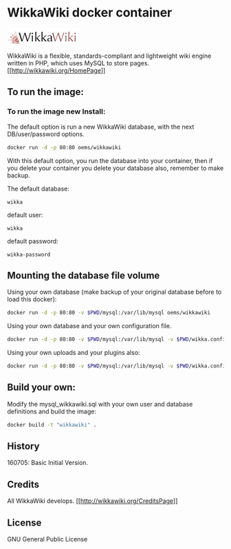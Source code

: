 # WikkaWiki docker container
![WikkaWiki.](https://github.com/oemunoz/wikkawiki/raw/master/images/wikka_logo.jpg)

WikkaWiki is a flexible, standards-compliant and lightweight wiki engine written in PHP, which uses MySQL to store pages.
[[http://wikkawiki.org/HomePage]]
## To run the image:

### To run the image new Install:
The default option is run a new WikkaWiki database, with the next DB/user/password options.

~~~~bash
docker run -d -p 80:80 oems/wikkawiki
~~~~

With this default option, you run the database into your container, then if you delete your container you delete your database also, remember to make backup.

The default database:
~~~~text
wikka
~~~~

default user:
~~~~text
wikka
~~~~

default password:
~~~~text
wikka-password
~~~~

## Mounting the database file volume

Using your own database (make backup of your original database before to load this docker):

~~~~bash
docker run -d -p 80:80 -v $PWD/mysql:/var/lib/mysql oems/wikkawiki
~~~~

Using your own database and your own configuration file.

~~~~bash
docker run -d -p 80:80 -v $PWD/mysql:/var/lib/mysql -v $PWD/wikka.config.php:/var/www/html/wikka.config.php oems/wikkawiki
~~~~

Using your own uploads and your plugins also:

~~~~bash
docker run -d -p 80:80 -v $PWD/mysql:/var/lib/mysql -v $PWD/wikka.config.php:/var/www/html/wikka.config.php -v $PWD/uploads:/var/www/html/uploads -v $PWD/plugins:/var/www/html/plugins oems/wikkawiki
~~~~

## Build your own:

Modify the mysql_wikkawiki.sql with your own user and database definitions and build the image:
~~~~bash
docker build -t "wikkawiki" .
~~~~

## History

160705: Basic Initial Version.

## Credits

All WikkaWiki develops.
[[http://wikkawiki.org/CreditsPage]]

## License

GNU General Public License
